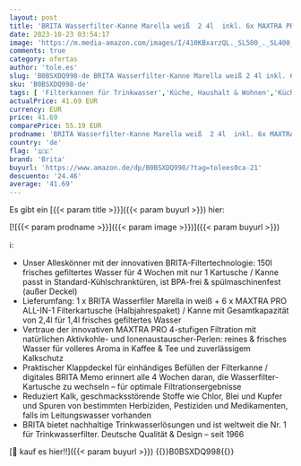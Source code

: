 ```yaml
---
layout: post
title: 'BRITA Wasserfilter-Kanne Marella weiß  2 4l  inkl. 6x MAXTRA PRO All-in-1 Kartusche - NEU- Filter zur Reduzierung von Kalk  Chlor  Blei  Kupfer & geschmacksstörenden Stoffen im Wasser'
date: 2023-10-23 03:54:17
image: 'https://m.media-amazon.com/images/I/410KBxarzQL._SL500_._SL400_.jpg'
comments: true
category: ofertas
author: 'tole.es'
slug: 'B0BSXDQ998-de BRITA Wasserfilter-Kanne Marella weiß 2 4l inkl. 6x MAXTRA...'
sku: 'B0BSXDQ998-de'
tags: [ 'Filterkannen für Trinkwasser','Küche, Haushalt & Wohnen','Küche, Kochen & Backen','Wassersprudler, -filter & -kartuschen','brita','🇩🇪', ]
actualPrice: 41.69 EUR
currency: EUR
price: 41.69
comparePrice: 55.19 EUR
prodname: 'BRITA Wasserfilter-Kanne Marella weiß  2 4l  inkl. 6x MAXTRA PRO All-in-1 Kartusche - NEU- Filter zur Reduzierung von Kalk  Chlor  Blei  Kupfer & geschmacksstörenden Stoffen im Wasser'
country: 'de'
flag: '🇩🇪'
brand: 'Brita'
buyurl: 'https://www.amazon.de/dp/B0BSXDQ998/?tag=tolees0ca-21'
descuento: '24.46'
average: '41.69'
---
```


Es gibt ein [{{< param title >}}]({{< param buyurl >}}) hier:

[![{{< param prodname >}}]({{< param image >}})]({{< param buyurl >}})

ℹ️:

- Unser Alleskönner mit der innovativen BRITA-Filtertechnologie: 150l frisches gefiltertes Wasser für 4 Wochen mit nur 1 Kartusche / Kanne passt in Standard-Kühlschranktüren, ist BPA-frei & spülmaschinenfest (außer Deckel)
- Lieferumfang: 1 x BRITA Wasserfiler Marella in weiß + 6 x MAXTRA PRO ALL-IN-1 Filterkartusche (Halbjahrespaket) / Kanne mit Gesamtkapazität von 2,4l für 1,4l frisches gefiltertes Wasser
- Vertraue der innovativen MAXTRA PRO 4-stufigen Filtration mit natürlichen Aktivkohle- und Ionenaustauscher-Perlen: reines & frisches Wasser für volleres Aroma in Kaffee & Tee und zuverlässigem Kalkschutz
- Praktischer Klappdeckel für einhändiges Befüllen der Filterkanne / digitales BRITA Memo erinnert alle 4 Wochen daran, die Wasserfilter-Kartusche zu wechseln – für optimale Filtrationsergebnisse
- Reduziert Kalk, geschmacksstörende Stoffe wie Chlor, Blei und Kupfer und Spuren von bestimmten Herbiziden, Pestiziden und Medikamenten, falls im Leitungswasser vorhanden
- BRITA bietet nachhaltige Trinkwasserlösungen und ist weltweit die Nr. 1 für Trinkwasserfilter. Deutsche Qualität & Design – seit 1966

[🛒 kauf es hier!!]({{< param buyurl >}})
{{<world>}}B0BSXDQ998{{</world>}}
